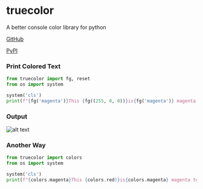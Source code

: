 # truecolor

A better console color library for python

[GitHub](https://github.com/chanchan69/truecolor/)

[PyPI](https://pypi.org/project/truecolor.py/)

### Print Colored Text
```py
from truecolor import fg, reset
from os import system

system('cls')
print(f"{fg('magenta')}This {fg((255, 0, 0))}is{fg('magenta')} magenta text!{fg('#ff8243')} This is the exact hex color #ff8243 :){reset}")
```

### Output
![alt text](https://media.discordapp.net/attachments/892129513213952010/892608621366632448/unknown.png)


### Another Way
```py
from truecolor import colors
from os import system

system('cls')
print(f"{colors.magenta}This {colors.red)}is{colors.magenta} magenta text!{reset}")
```
